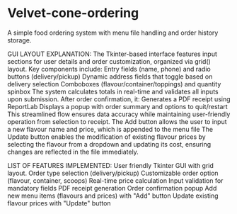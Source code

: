# Velvet-cone-ordering
A simple food ordering system with menu file handling and order history storage.

GUI LAYOUT EXPLANATION:
The Tkinter-based interface features input sections for user details and order customization, organized via grid() layout. 
Key components include:
Entry fields (name, phone) and radio buttons (delivery/pickup)
Dynamic address fields that toggle based on delivery selection
Comboboxes (flavour/container/toppings) and quantity spinbox
The system calculates totals in real-time  and validates all inputs upon submission. After order confirmation, it:
Generates a PDF receipt using ReportLab
Displays a popup with order summary and options to quit/restart
This streamlined flow ensures data accuracy while maintaining user-friendly operation from selection to receipt.
The Add button allows the user to input a new flavour name and price, which is appended to the menu file
The Update button enables the modification of existing flavour prices by selecting the flavour from a dropdown and updating its cost, ensuring changes are reflected in the file immediately.

LIST OF FEATURES IMPLEMENTED:
User friendly Tkinter GUI with grid layout.
Order type selection (delivery/pickup)
Customizable order option (flavour, container, scoops)
Real-time price calculation
Input validation for mandatory fields
PDF receipt generation
Order confirmation popup
Add new menu items (flavours and prices) with "Add" button
Update existing flavour prices with "Update" button
